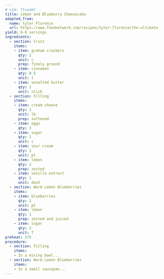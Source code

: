 ```yaml
---
# vim: ft=yaml
title: Lemon and Blueberry Cheesecake
adapted_from:
  name: tyler Florence
  url: https://www.foodnetwork.com/recipes/tyler-florence/the-ultimate-cheesecake-recipe-1914053
yield: 6-8 servings
ingredients:
  - section: Crust
    items:
    - item: graham crackers
      qty: 2 
      unit: c
      prep: finely ground
    - item: cinnamon
      qty: 0.5
      unit: t
    - item: unsalted butter
      qty: 1
      unit: stick
  - section: Filling
    items:
    - item: cream cheese
      qty: 1
      unit: lb
      prep: softened
    - item: eggs
      qty: 3
    - item: sugar
      qty: 1
      unit: c
    - item: sour cream
      qty: 1
      unit: pt
    - item: lemon
      qty: 1
      prep: zested
    - item: vanilla extract
      qty: 1
      unit: dash
  - section: Warm Lemon Blueberries
    items:
    - item: blueberries
      qty: 1
      unit: pt
    - item: lemon
      qty: 1
      prep: zested and juiced
    - item: sugar
      qty: 2
      unit: T
preheat: 375
procedure:
  - section: Filling
    items:
    - In a mixing bowl...
  - section: Warm Lemon Blueberries
    items:
    - In a small saucepan...
---
```

